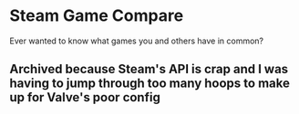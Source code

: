 # Steam Game Compare
Ever wanted to know what games you and others have in common?

## Archived because Steam's API is crap and I was having to jump through too many hoops to make up for Valve's poor config
